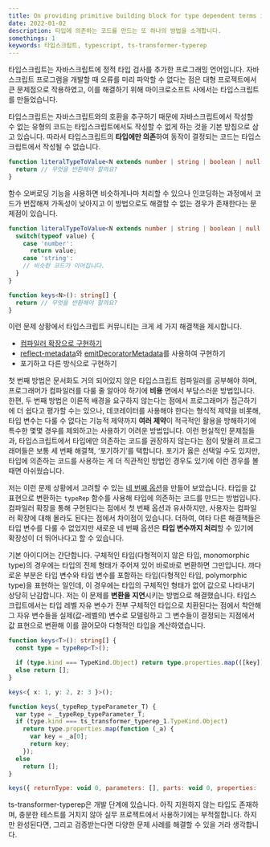 ```yaml
---
title: On providing primitive building block for type dependent terms in typescript 
date: 2022-01-02  
description: 타입에 의존하는 코드를 만드는 또 하나의 방법을 소개합니다.  
somethings: 1  
keywords: 타입스크립트, typescript, ts-transformer-typerep
---
```


타입스크립트는 자바스크립트에 정적 타입 검사를 추가한 프로그래밍 언어입니다. 자바스크립트 프로그램을 개발할 때 오류를 미리 파악할 수 없다는 점은 대형 프로젝트에서 큰 문제점으로 작용하였고, 이를 해결하기 위해 마이크로소프트 사에서는 타입스크립트를 만들었습니다.

타입스크립트는 자바스크립트와의 호환을 추구하기 때문에 자바스크립트에서 작성할 수 없는 유형의 코드는 타입스크립트에서도 작성할 수 없게 하는 것을 기본 방침으로 삼고 있습니다. 따라서 타입스크립트의 **타입에만 의존**하여 동작이 결정되는 코드는 타입스크립트에서 작성될 수 없습니다.

```typescript
function literalTypeToValue<N extends number | string | boolean | null | undefined>(): N {
  return // 무엇을 반환해야 할까요?
}
```

함수 오버로딩 기능을 사용하면 비슷하게나마 처리할 수 있으나 인코딩하는 과정에서 코드가 번잡해져 가독성이 낮아지고 이 방법으로도 해결할 수 없는 경우가 존재한다는 문제점이 있습니다.

```typescript
function literalTypeToValue<N extends number | string | boolean | null | undefined>(value: N): N {
  switch(typeof value) {
    case 'number':
      return value;
    case 'string':
    // 비슷한 코드가 이어집니다.
  }
}

function keys<N>(): string[] {
  return // 무엇을 반환해야 할까요?
}
```

이런 문제 상황에서 타입스크립트 커뮤니티는 크게 세 가지 해결책을 제시합니다.
- [컴파일러 확장으로 구현하기](https://github.com/kimamula/ts-transformer-keys)
- [reflect-metadata](https://www.npmjs.com/package/reflect-metadata)와 [emitDecoratorMetadata](https://www.typescriptlang.org/tsconfig/#emitDecoratorMetadata)를 사용하여 구현하기
- 포기하고 다른 방식으로 구현하기


첫 번째 방법은 문서화도 거의 되어있지 않은 타입스크립트 컴파일러를 공부해야 하며, 프로그래머가 컴파일러를 다룰 줄 알아야 하기에 **비용** 면에서 부담스러운 방법입니다. 한편, 두 번째 방법은 이론적 배경을 요구하지 않는다는 점에서 프로그래머가 접근하기에 더 쉽다고 평가할 수는 있으나, 데코레이터를 사용해야 한다는 형식적 제약을 비롯해, 타입 변수는 다룰 수 없다는 기능적 제약까지 **여러 제약**이 적극적인 활용을 방해하기에 특수한 몇몇 경우를 제외하고는 사용하기 어려운 방법입니다. 이런 현실적인 문제점들과, 타입스크립트에서 타입에만 의존하는 코드를 권장하지 않는다는 점이 맞물려 프로그래머들은 보통 세 번째 해결책, ‘포기하기’를 택합니다. 포기가 옳은 선택일 수도 있지만, 타입에 의존하는 코드를 사용하는 게 더 직관적인 방법인 경우도 있기에 이런 경우를 볼 때면 아쉬웠습니다.

저는 이런 문제 상황에서 고려할 수 있는 [네 번째 옵션](https://github.com/ENvironmentSet/ts-transfromer-typerep)을 만들어 보았습니다. 타입을 값 표현으로 변환하는 `typeRep` 함수를 사용해 타입에 의존하는 코드를 만드는 방법입니다. 컴파일러 확장을 통해 구현된다는 점에서 첫 번째 옵션과 유사하지만, 사용자는 컴파일러 확장에 대해 몰라도 된다는 점에서 차이점이 있습니다. 더하여, 여타 다른 해결책들은 타입 변수를 다룰 수 없었지만 새로운 네 번째 옵션은 **타입 변수까지 처리**할 수 있기에 확장성이 더 뛰어나다고 할 수 있습니다.

기본 아이디어는 간단합니다. 구체적인 타입(다형적이지 않은 타입, monomorphic type)의 경우에는 타입의 전체 형태가 주어져 있어 바로바로 변환하면 그만입니다. 까다로운 부분은 타입 변수와 타입 변수를 포함하는 타입(다형적인 타입, polymorphic type)을 표현하는 일인데, 이 경우에는 타입의 구체적인 형태가 없어 값으로 나타내기 상당히 난감합니다. 저는 이 문제를 **변환을 지연**시키는 방법으로 해결했습니다. 타입스크립트에서는 타입 레벨 자유 변수가 전부 구체적인 타입으로 치환된다는 점에서 착안해 그 자유 변수들을 실제(값-레벨의) 변수로 모델링하고 그 변수들이 결정되는 지점에서 값 표현으로 변환해 이를 끌어모아 다형적인 타입을 계산하였습니다.

```typescript
function keys<T>(): string[] {
  const type = typeRep<T>();

  if (type.kind === TypeKind.Object) return type.properties.map(([key]) => key);
  else return [];
}

keys<{ x: 1, y: 2, z: 3 }>();
```

```javascript
function keys(_typeRep_typeParameter_T) {
  var type = _typeRep_typeParameter_T;
  if (type.kind === ts_transformer_typerep_1.TypeKind.Object)
    return type.properties.map(function (_a) {
      var key = _a[0];
      return key;
    });
  else
    return [];
}

keys({ returnType: void 0, parameters: [], parts: void 0, properties: [["x", { returnType: void 0, parameters: [], parts: void 0, properties: void 0, literal: 1, kind: 1 }], ["y", { returnType: void 0, parameters: [], parts: void 0, properties: void 0, literal: 2, kind: 1 }], ["z", { returnType: void 0, parameters: [], parts: void 0, properties: void 0, literal: 3, kind: 1 }]], literal: void 0, kind: 14 });
```

ts-transformer-typerep은 개발 단계에 있습니다. 아직 지원하지 않는 타입도 존재하며, 충분한 테스트를 거치지 않아 실무 프로젝트에서 사용하기에는 부적절합니다. 하지만 완성된다면, 그리고 검증받는다면 다양한 문제 사례를 해결할 수 있을 거라 생각합니다.